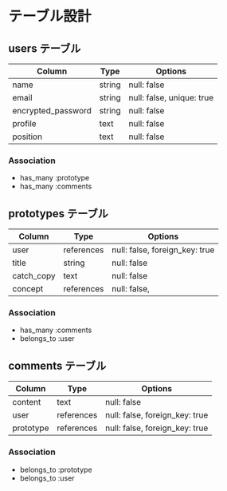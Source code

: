 # テーブル設計

## users テーブル

| Column             | Type   | Options     |
| ------------------ | ------ | ----------- |
| name               | string | null: false |
| email              | string | null: false, unique: true |
| encrypted_password | string | null: false |
| profile            | text   | null: false |
| position           | text   | null: false |

### Association

- has_many :prototype
- has_many :comments

## prototypes テーブル

| Column     | Type       | Options                        |
| ------     | ---------- | ------------------------------ |
| user       | references | null: false, foreign_key: true |
| title      | string     | null: false                    |
| catch_copy | text       | null: false                    |
| concept    | references | null: false,                   |


### Association

- has_many   :comments
- belongs_to :user

## comments テーブル

| Column    | Type       | Options                        |
| -------   | ---------- | ------------------------------ |
| content   | text       | null: false                    |
| user      | references | null: false, foreign_key: true |
| prototype | references | null: false, foreign_key: true |

### Association

- belongs_to :prototype
- belongs_to :user